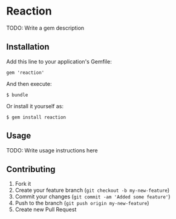 # Reaction

TODO: Write a gem description

## Installation

Add this line to your application's Gemfile:

    gem 'reaction'

And then execute:

    $ bundle

Or install it yourself as:

    $ gem install reaction

## Usage

TODO: Write usage instructions here

## Contributing

1. Fork it
2. Create your feature branch (`git checkout -b my-new-feature`)
3. Commit your changes (`git commit -am 'Added some feature'`)
4. Push to the branch (`git push origin my-new-feature`)
5. Create new Pull Request
